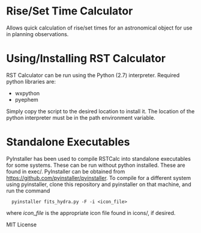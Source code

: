 Rise/Set Time Calculator
====================
Allows quick calculation of rise/set times for an astronomical object
for use in planning observations.

Using/Installing RST Calculator
====================
RST Calculator can be run using the Python (2.7) interpreter. Required python libraries are:
- wxpython
- pyephem

Simply copy the script to the desired location to install it. The location of the python
interpreter must be in the path environment variable.

Standalone Executables
====================
PyInstaller has been used to compile RSTCalc into standalone executables for some systems. These
can be run without python installed. 
These are found in exec/. PyInstaller can be obtained from https://github.com/pyinstaller/pyinstaller.
To compile for a different system using pyinstaller, clone this repository and pyinstaller on that
machine, and run the command

      pyinstaller fits_hydra.py -F -i <icon_file>

where *icon_file* is the appropriate icon file found in icons/, if desired.



MIT License
